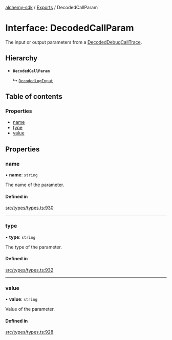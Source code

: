 [alchemy-sdk](../README.md) / [Exports](../modules.md) / DecodedCallParam

# Interface: DecodedCallParam

The input or output parameters from a [DecodedDebugCallTrace](DecodedDebugCallTrace.md).

## Hierarchy

- **`DecodedCallParam`**

  ↳ [`DecodedLogInput`](DecodedLogInput.md)

## Table of contents

### Properties

- [name](DecodedCallParam.md#name)
- [type](DecodedCallParam.md#type)
- [value](DecodedCallParam.md#value)

## Properties

### name

• **name**: `string`

The name of the parameter.

#### Defined in

[src/types/types.ts:930](https://github.com/alchemyplatform/alchemy-sdk-js/blob/4e3af22/src/types/types.ts#L930)

___

### type

• **type**: `string`

The type of the parameter.

#### Defined in

[src/types/types.ts:932](https://github.com/alchemyplatform/alchemy-sdk-js/blob/4e3af22/src/types/types.ts#L932)

___

### value

• **value**: `string`

Value of the parameter.

#### Defined in

[src/types/types.ts:928](https://github.com/alchemyplatform/alchemy-sdk-js/blob/4e3af22/src/types/types.ts#L928)
